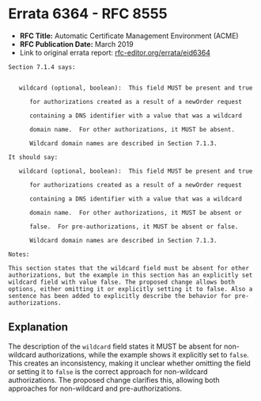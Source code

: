 # Errata 6364 - RFC 8555

- **RFC Title:** Automatic Certificate Management Environment (ACME)
- **RFC Publication Date:** March 2019
- Link to original errata report: [rfc-editor.org/errata/eid6364](https://www.rfc-editor.org/errata/eid6364)

```
Section 7.1.4 says:


   wildcard (optional, boolean):  This field MUST be present and true
      for authorizations created as a result of a newOrder request
      containing a DNS identifier with a value that was a wildcard
      domain name.  For other authorizations, it MUST be absent.
      Wildcard domain names are described in Section 7.1.3.

It should say:

   wildcard (optional, boolean):  This field MUST be present and true
      for authorizations created as a result of a newOrder request
      containing a DNS identifier with a value that was a wildcard
      domain name.  For other authorizations, it MUST be absent or
      false.  For pre-authorizations, it MUST be absent or false.
      Wildcard domain names are described in Section 7.1.3.

Notes:

This section states that the wildcard field must be absent for other authorizations, but the example in this section has an explicitly set wildcard field with value false. The proposed change allows both options, either omitting it or explicitly setting it to false. Also a sentence has been added to explicitly describe the behavior for pre-authorizations.
```

## Explanation

The description of the `wildcard` field states it MUST be absent for non-wildcard authorizations, while the example shows it explicitly set to `false`. This creates an inconsistency, making it unclear whether omitting the field or setting it to `false` is the correct approach for non-wildcard authorizations. The proposed change clarifies this, allowing both approaches for non-wildcard and pre-authorizations.
